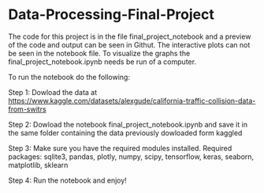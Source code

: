 # Data-Processing-Final-Project

The code for this project is in the file final_project_notebook and a preview of the code and output can be seen in Githut. The interactive plots can not be seen in the notebook file. To visualize the graphs the final_project_notebook.ipynb needs be run of a computer. 

To run the notebook do the following:

Step 1: Dowload the data at https://www.kaggle.com/datasets/alexgude/california-traffic-collision-data-from-switrs 

Step 2: Dowload the notebook final_project_notebook.ipynb and save it in the same folder containing the data previously dowloaded form kaggled

Step 3: Make sure you have the required modules installed. Required packages: sqlite3, pandas, plotly, numpy, scipy, tensorflow, keras, seaborn, matplotlib, sklearn

Step 4: Run the notebook and enjoy!
